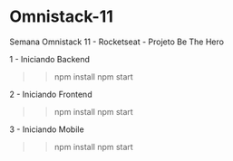# Omnistack-11
Semana Omnistack 11 - Rocketseat - Projeto Be The Hero

1 - Iniciando Backend
  >> npm install
  >> npm start

2 - Iniciando Frontend
  >> npm install
  >> npm start

3 - Iniciando Mobile
  >> npm install
  >> npm start
